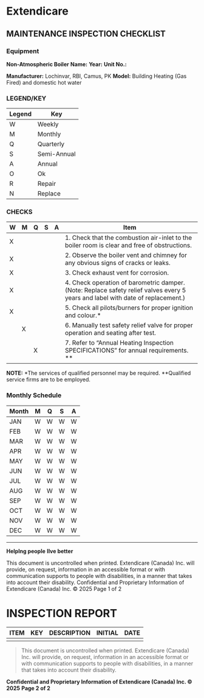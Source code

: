 # Extendicare
## MAINTENANCE INSPECTION CHECKLIST

### Equipment
**Non-Atmospheric Boiler**
**Name:**
**Year:**
**Unit No.:**

**Manufacturer:** Lochinvar, RBI, Camus, PK
**Model:** Building Heating (Gas Fired) and domestic hot water

### LEGEND/KEY
| Legend | Key          |
|--------|--------------|
| W      | Weekly       |
| M      | Monthly      |
| Q      | Quarterly    |
| S      | Semi-Annual  |
| A      | Annual       |
| O      | Ok           |
| R      | Repair       |
| N      | Replace      |

### CHECKS
| W | M | Q | S | A | Item                                                                 |
|---|---|---|---|---|----------------------------------------------------------------------|
| X |   |   |   |   | 1. Check that the combustion air-inlet to the boiler room is clear and free of obstructions. |
| X |   |   |   |   | 2. Observe the boiler vent and chimney for any obvious signs of cracks or leaks. |
| X |   |   |   |   | 3. Check exhaust vent for corrosion.                                 |
| X |   |   |   |   | 4. Check operation of barometric damper. (Note: Replace safety relief valves every 5 years and label with date of replacement.) |
| X |   |   |   |   | 5. Check all pilots/burners for proper ignition and colour.*        |
|   | X |   |   |   | 6. Manually test safety relief valve for proper operation and seating after test. |
|   |   | X |   |   | 7. Refer to “Annual Heating Inspection SPECIFICATIONS” for annual requirements. ** |

**NOTE:**
*The services of qualified personnel may be required.
**Qualified service firms are to be employed.

### Monthly Schedule
| Month | M | Q | S | A |
|-------|---|---|---|---|
| JAN   | W | W | W | W |
| FEB   | W | W | W | W |
| MAR   | W | W | W | W |
| APR   | W | W | W | W |
| MAY   | W | W | W | W |
| JUN   | W | W | W | W |
| JUL   | W | W | W | W |
| AUG   | W | W | W | W |
| SEP   | W | W | W | W |
| OCT   | W | W | W | W |
| NOV   | W | W | W | W |
| DEC   | W | W | W | W |

----

**Helplng people**
**Ilve better**

This document is uncontrolled when printed. Extendicare (Canada) Inc. will provide, on request, information in an accessible format or with communication supports to people with disabilities, in a manner that takes into account their disability.
Confidential and Proprietary Information of Extendicare (Canada) Inc. © 2025
Page 1 of 2

# INSPECTION REPORT

| ITEM | KEY | DESCRIPTION | INITIAL | DATE |
|------|-----|-------------|---------|------|
|      |     |             |         |      |

> This document is uncontrolled when printed. Extendicare (Canada) Inc. will provide, on request, information in an accessible format or with communication supports to people with disabilities, in a manner that takes into account their disability.

**Confidential and Proprietary Information of Extendicare (Canada) Inc. © 2025**
**Page 2 of 2**